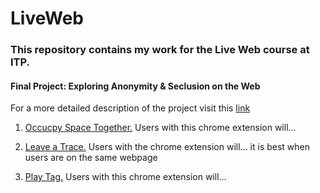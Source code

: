 # LiveWeb


### This repository contains my work for the Live Web course at ITP.





#### Final Project: Exploring Anonymity & Seclusion on the Web
For a more detailed description of the project visit this [link](#)

1. [Occucpy Space Together.](#)
Users with this chrome extension will...

2. [Leave a Trace.](#)
Users with the chrome extension will... it is best when users are on the same webpage

3. [Play Tag.]()
Users with this chrome extension will...

<!-- - [100 Days of Gernative Patterns, Visual 1](https://evapphilips.github.io/DataArt/week2&3/patternVisuals/patternPostedVsViews/) -->